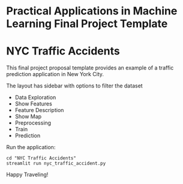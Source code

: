 # Practical Applications in Machine Learning Final Project Template

# NYC Traffic Accidents

This final project proposal template provides an example of a traffic prediction application in New York City.


The layout has sidebar with options to filter the dataset
- Data Exploration
- Show Features
- Feature Description
- Show Map
- Preprocessing
- Train
- Prediction

Run the application:
```
cd "NYC Traffic Accidents"
streamlit run nyc_traffic_accident.py
```

Happy Traveling!
